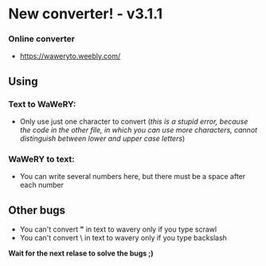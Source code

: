 # New converter! - v3.1.1
### Online converter
* https://waweryto.weebly.com/
## Using
### Text to WaWeRY:
* Only use just one character to convert
(*this is a stupid error, because the code in the other file, in which you can use more characters, cannot distinguish between lower and upper case letters*)
### WaWeRY to text:
* You can write several numbers here, but there must be a space after each number

## Other bugs
* You can't convert **"** in text to wavery only if you type scrawl
* You can't convert \ in text to wavery only if you type backslash

**Wait for the next relase to solve the bugs ;)**
